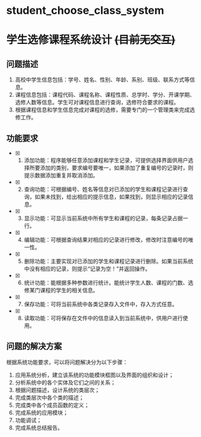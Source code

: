 # student_choose_class_system

# 学生选修课程系统设计 ~~(目前无交互)~~

## 问题描述

1. 高校中学生信息包括：学号、姓名、性别、年龄、系别、班级、联系方式等信息。
2. 课程信息包括：课程代码、课程名称、课程性质、总学时、学分、开课学期、选修人数等信息。学生可对课程信息进行查询，选修符合要求的课程。
3. 根据课程信息和学生信息完成对课程的选修，需要专门的一个管理类来完成选修工作。

## 功能要求

- [x] 
    1. 添加功能：程序能够任意添加课程和学生记录，可提供选择界面供用户选择所要添加的类别，要求编号要唯一，如果添加了重复编号的记录时，则提示数据添加重复并取消添加。
- [x] 
    2. 查询功能：可根据编号、姓名等信息对已添加的学生和课程记录进行查询，如果未找到，给出相应的提示信息，如果找到，则显示相应的记录信息。
- [x] 
    3. 显示功能：可显示当前系统中所有学生和课程的记录，每条记录占据一行。
- [x] 
    4. 编辑功能：可根据查询结果对相应的记录进行修改，修改时注意编号的唯一性。
- [x] 
    5. 删除功能：主要实现对已添加的学生和课程记录进行删除。如果当前系统中没有相应的记录，则提示“记录为空！”并返回操作。
- [x] 
    6. 统计功能：能根据多种参数进行统计。能统计学生人数、课程的门数、选修某门课程的学生的相关信息。
- [x] 
    7. 保存功能：可将当前系统中各类记录存入文件中，存入方式任意。
- [x] 
    8. 读取功能：可将保存在文件中的信息读入到当前系统中，供用户进行使用。

## 问题的解决方案

根据系统功能要求，可以将问题解决分为以下步骤：

1. 应用系统分析，建立该系统的功能模块框图以及界面的组织和设计；
2. 分析系统中的各个实体及它们之间的关系；
3. 根据问题描述，设计系统的类层次；
4. 完成类层次中各个类的描述；
5. 完成类中各个成员函数的定义；
6. 完成系统的应用模块；
7. 功能调试；
8. 完成系统总结报告。
